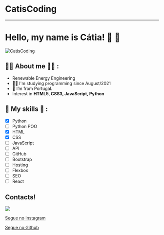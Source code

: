 # CatisCoding
---
# Hello, my name is Cátia! 🤙 🖖
![CatisCoding](https://user-images.githubusercontent.com/94981612/143611853-ca569bc9-1635-44df-8fff-9aa62303eb76.png)

## :woman_technologist: About me :woman_technologist: :
- Renewable Energy Engineering
- :woman_technologist: I'm studying programming since August/2021
- :house_with_garden: I’m from Portugal.
- Interest in **HTML5, CSS3, JavaScript, Python**

## 🎯 My skills 🎯 :
- [x] Python
- [ ] Python POO
- [x] HTML
- [x] CSS
- [ ] JavaScript
- [ ] API
- [ ] GitHub
- [ ] Bootstrap
- [ ] Hosting
- [ ] Flexbox
- [ ] SEO
- [ ] React

## Contacts!

<img src="https://camo.githubusercontent.com/4c51da250cdef5906bb8a72701595eaa4fb9b78422e87fe83321a30d51c84c06/68747470733a2f2f696d672e736869656c64732e696f2f62616467652f6769746875622d2532333130303030302e7376673f267374796c653d666f722d7468652d6261646765266c6f676f3d676974687562266c6f676f436f6c6f723d7768697465266c696e6b3d6d61696c746f3a68747470733a2f2f6769746875622e636f6d2f746574657573417261756a6f" data-canonical-src="https://img.shields.io/badge/github-%23100000.svg?&amp;style=for-the-badge&amp;logo=github&amp;logoColor=white&amp;link=mailto:https://github.com/catiabarroco" style="max-width: 100%;">

[Segue no Instagram](https://www.instagram.com/catiscoding/) 

[Segue no Github](https://github.com/catiabarroco) 

